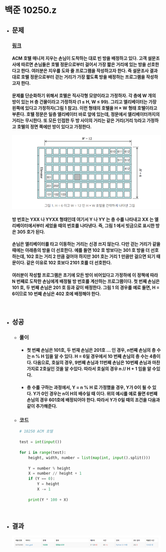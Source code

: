 # 백준 10250.z

- ## 문제
    ### [링크](https://www.acmicpc.net/problem/10250)

    #### ACM 호텔 매니저 지우는 손님이 도착하는 대로 빈 방을 배정하고 있다. 고객 설문조사에 따르면 손님들은 호텔 정문으로부터 걸어서 가장 짧은 거리에 있는 방을 선호한다고 한다. 여러분은 지우를 도와 줄 프로그램을 작성하고자 한다. 즉 설문조사 결과 대로 호텔 정문으로부터 걷는 거리가 가장 짧도록 방을 배정하는 프로그램을 작성하고자 한다. 
    
    #### 문제를 단순화하기 위해서 호텔은 직사각형 모양이라고 가정하자. 각 층에 W 개의 방이 있는 H 층 건물이라고 가정하자 (1 ≤ H, W ≤ 99). 그리고 엘리베이터는 가장 왼쪽에 있다고 가정하자(그림 1 참고). 이런 형태의 호텔을 H × W 형태 호텔이라고 부른다. 호텔 정문은 일층 엘리베이터 바로 앞에 있는데, 정문에서 엘리베이터까지의 거리는 무시한다. 또 모든 인접한 두 방 사이의 거리는 같은 거리(거리 1)라고 가정하고 호텔의 정면 쪽에만 방이 있다고 가정한다.

    ![alt text](10250_문제.png)

    #### 방 번호는 YXX 나 YYXX 형태인데 여기서 Y 나 YY 는 층 수를 나타내고 XX 는 엘리베이터에서부터 세었을 때의 번호를 나타낸다. 즉, 그림 1 에서 빗금으로 표시한 방은 305 호가 된다.

    #### 손님은 엘리베이터를 타고 이동하는 거리는 신경 쓰지 않는다. 다만 걷는 거리가 같을 때에는 아래층의 방을 더 선호한다. 예를 들면 102 호 방보다는 301 호 방을 더 선호하는데, 102 호는 거리 2 만큼 걸어야 하지만 301 호는 거리 1 만큼만 걸으면 되기 때문이다. 같은 이유로 102 호보다 2101 호를 더 선호한다.

    #### 여러분이 작성할 프로그램은 초기에 모든 방이 비어있다고 가정하에 이 정책에 따라 N 번째로 도착한 손님에게 배정될 방 번호를 계산하는 프로그램이다. 첫 번째 손님은 101 호, 두 번째 손님은 201 호 등과 같이 배정한다. 그림 1 의 경우를 예로 들면, H = 6이므로 10 번째 손님은 402 호에 배정해야 한다.

<br>

- ## 성공
    
    - ### 풀이
        - #### 첫 번째 손님은 101호, 두 번재 손님은 201호 ... 인 경우, n번째 손님의 층 수는 n % H 임을 알 수 있다. H = 6일 경우에서 10 번째 손님의 층 수는 4층이다. 다음으로, 호실의 경우, 9번째 손님과 11번째 손님은 10번째 손님과 마찬가지로 2호실인 것을 알 수있다. 따라서 호실의 경우 n // H + 1 임을 알 수있다.

        - #### 층 수를 구하는 과정에서, Y = n % H 로 가정했을 경우, Y가 0이 될 수 있다. Y가 0인 경우는 n이 H의 배수일 때 이다. 위의 예시를 예로 들면 6번째 손님의 경우 601호에 배정되어야 한다. 따라서 Y가 0일 때의 조건을 다음과 같이 추가해준다.

    - ### 코드

        ```python
        # 10250 ACM 호텔

        test = int(input())

        for i in range(test):
            height, width, number = list(map(int, input().split()))

            Y = number % height
            X = number // height + 1
            if (Y == 0):
                Y = height
                X -= 1

            print(Y * 100 + X)

</br>

- ## 결과

    ![alt text](10250_결과.png)